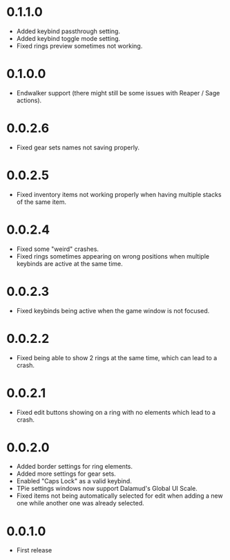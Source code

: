 # 0.1.1.0
- Added keybind passthrough setting.
- Added keybind toggle mode setting.
- Fixed rings preview sometimes not working.

# 0.1.0.0
- Endwalker support (there might still be some issues with Reaper / Sage actions).

# 0.0.2.6
- Fixed gear sets names not saving properly.

# 0.0.2.5
- Fixed inventory items not working properly when having multiple stacks of the same item.

# 0.0.2.4
- Fixed some "weird" crashes.
- Fixed rings sometimes appearing on wrong positions when multiple keybinds are active at the same time.

# 0.0.2.3
- Fixed keybinds being active when the game window is not focused.

# 0.0.2.2
- Fixed being able to show 2 rings at the same time, which can lead to a crash.

# 0.0.2.1
- Fixed edit buttons showing on a ring with no elements which lead to a crash.

# 0.0.2.0
- Added border settings for ring elements.
- Added more settings for gear sets.
- Enabled "Caps Lock" as a valid keybind.
- TPie settings windows now support Dalamud's Global UI Scale.
- Fixed items not being automatically selected for edit when adding a new one while another one was already selected.

# 0.0.1.0
- First release